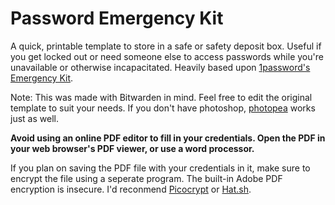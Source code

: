 # Password Emergency Kit
A quick, printable template to store in a safe or safety deposit box.
Useful if you get locked out or need someone else to access passwords while you're unavailable or otherwise incapacitated.
Heavily based upon [1password's Emergency Kit](https://support.1password.com/emergency-kit/).

Note: This was made with Bitwarden in mind. Feel free to edit the original template to suit your needs.
If you don't have photoshop, [photopea](https://www.photopea.com/) works just as well.

**Avoid using an online PDF editor to fill in your credentials. Open the PDF in your web browser's PDF viewer, or use a word processor.**

If you plan on saving the PDF file with your credentials in it, make sure to encrypt the file using a seperate program. The built-in Adobe PDF encryption is insecure. I'd reconmend [Picocrypt](https://github.com/Picocrypt/Picocrypt) or [Hat.sh](https://hat.sh/).
